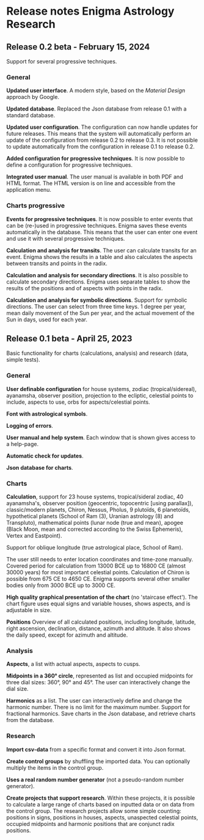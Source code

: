 # Release notes Enigma Astrology Research

## Release 0.2 beta - February 15, 2024

Support for several progressive techniques.

### General

**Updated user interface**. A modern style, based on the _Material Design_ approach by Google.

**Updated database**. Replaced the Json database from release 0.1 with a standard database.

**Updated user configuration**. The configuration can now handle updates for future releases. 
This means that the system will automatically perform an update of the configuration from release 0.2 to release 0.3. 
It is not possible to update automatically from the configuration in release 0.1 to release 0.2.

**Added configuration for progressive techniques**. It is now possible to define a configuration for progressive techniques. 

**Integrated user manual**. The user manual is available in both PDF and HTML format. The HTML version is on line and accessible from the application menu.



### Charts progressive

**Events for progressive techniques**. It is now possible to enter events that can be (re-)used in progressive techniques. Enigma saves these events automatically in the database. This means that the user can enter one event and use it with several progressive techniques.

**Calculation and analysis for transits**. The user can calculate transits for an event. 
Enigma shows the results in a table and also calculates the aspects between transits and points in the radix.

**Calculation and analysis for secondary directions**. It is also possible to calculate secondary directions.
Enigma uses separate tables to show the results of the positions and of aspects with points in the radix.

**Calculation and analysis for symbolic directions**. Support for symbolic directions. The user can select from three time keys. 
1 degree per year, mean daily movement of the Sun per year, and the actual movement of the Sun in days, used for each year.






## Release 0.1 beta - April 25, 2023 
Basic functionality for charts (calculations, analysis) and research (data, simple tests).

### General
**User definable configuration** for house systems, zodiac (tropical/sidereal), ayanamsha, observer position, projection 
to the ecliptic, celestial points to include, aspects to use, orbs for aspects/celestial points.

**Font with astrological symbols**.

**Logging of errors**.

**User manual and help system**. Each window that is shown gives access to a help-page.

**Automatic check for updates**.

**Json database for charts**.

### Charts
**Calculation**, support for 23 house systems, tropical/sideral zodiac, 40 ayanamsha's, observer position (geocentric, 
topocentric [using parallax]), classic/modern planets, Chiron, Nessus, Pholus, 9 plutoïds, 6 planetoïds, hypothetical 
planets (School of Ram (3), Uranian astrology (8) and Transpluto), mathematical points (lunar node (true and mean), 
apogee (Black Moon, mean and corrected according to the Swiss Ephemeris), Vertex and Eastpoint). 

Support for oblique longitude (true astrological place, School of Ram). 

The user still needs to enter location coordinates and time-zone manually.
Covered period for calculation from 13000 BCE up to 16800 CE (almost 30000 years) for most important celestial points. Calculation of Chiron is possible from 675 CE to 4650 CE. Enigma supports several other smaller bodies only from 3000 BCE up to 3000 CE.

**High quality graphical presentation of the chart** (no 'staircase effect'). 
The chart figure uses equal signs and variable houses, shows aspects, and is adjustable in size.

**Positions**
Overview of all calculated positions, including longitude, latitude, right ascension, declination, distance, azimuth 
and altitude. It also shows the daily speed, except for azimuth and altitude.


### Analysis
**Aspects**, a list with actual aspects, aspects to cusps.

**Midpoints in a 360° circle**, represented as list and occupied midpoints for three dial sizes: 360°, 90° and 45°. 
The user can interactively change the dial size. 

**Harmonics** as a list. The user can interactively define and change the harmonic number. 
There is no limit for the maximum number. Support for fractional harmonics.
Save charts in the Json database, and retrieve charts from the database.

### Research

**Import csv-data** from a specific format and convert it into Json format.

**Create control groups** by shuffling the imported data. You can optionally multiply the items in the control group.

**Uses a real random number generator** (not a pseudo-random number generator).

**Create projects that support research**. Within these projects, it is possible to calculate a large range of charts 
based on inputted data or on data from the control group. 
The research projects allow some simple counting: positions in signs, positions in houses, aspects, unaspected celestial 
points, occupied midpoints and harmonic positions that are conjunct radix positions.

  